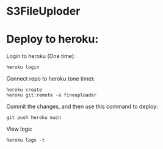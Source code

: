 # S3FileUploder

# Deploy to heroku:

Login to heroku (One time):
```
heroku login
```

Connect repo to heroku (one time):
```
heroku create
heroku git:remote -a fineuploader
```

Commit the changes, and then use this command to deploy:
```
git push heroku main
```

View logs:
```
heroku logs -t
```